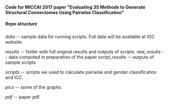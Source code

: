 #### Code for MICCAI 2017 paper "Evaluating 35 Methods to Generate Structural Connectomes Using Pairwise Classification"

<link to arxiv>

##### Repo structure

*data* -- sample data for running scripts. Full data will be available at IGC website.

*results* -- folder with full original results and outputs of scripts.
    *raw_results* -- data computed in preparation of the paper
    *script_results* -- outputs of sample scripts

*scripts* -- scripts we used to calculate pairwise and gender classification and ICC.

*pics* -- some of the graphs.

*pdf* -- paper pdf.
